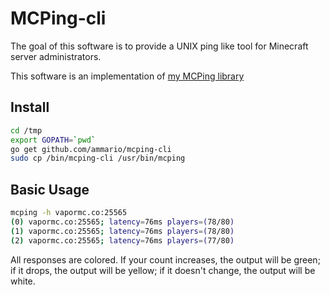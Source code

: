 # MCPing-cli
The goal of this software is to provide a UNIX ping like tool for Minecraft server administrators.

This software is an implementation of [my MCPing library](https://github.com/ammario/mcping)
## Install
```bash
cd /tmp
export GOPATH=`pwd`
go get github.com/ammario/mcping-cli
sudo cp /bin/mcping-cli /usr/bin/mcping
```


## Basic Usage
```bash
mcping -h vapormc.co:25565
(0) vapormc.co:25565; latency=76ms players=(78/80)
(1) vapormc.co:25565; latency=76ms players=(78/80)
(2) vapormc.co:25565; latency=76ms players=(77/80)
```
All responses are colored. If your count increases, the output will be green; if it drops, the output will be yellow; if it doesn't change, the output will be white.

